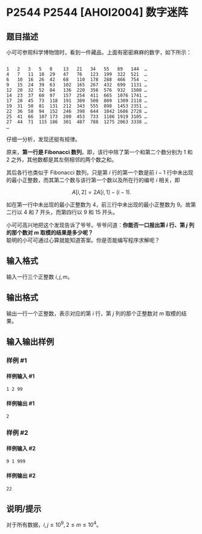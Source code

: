 # P2544 P2544 [AHOI2004] 数字迷阵

## 题目描述

小可可参观科学博物馆时，看到一件藏品，上面有密密麻麻的数字，如下所示：

```text

1   2   3   5   8    13   21   34   55   89   144  …
4   7   11  18  29   47   76   123  199  322  521  …
6   10  16  26  42   68   110  178  288  466  754  …
9   15  24  39  63   102  165  267  432  699  1131 …
12  20  32  52  84   136  220  356  576  932  1508 …
14  23  37  60  97   157  254  411  665  1076 1741 …
17  28  45  73  118  191  309  500  809  1309 2118 …
19  31  50  81  131  212  343  555  898  1453 2351 …
22  36  58  94  152  246  398  644  1042 1686 2728 …
25  41  66  107 173  280  453  733  1186 1919 3105 …
27  44  71  115 186  301  487  788  1275 2063 3338 …
…

```

仔细一分析，发现还挺有规律。

原来，**第一行是 Fibonacci 数列**。即，该行中除了第一个和第二个数分别为 1 和 2 之外，其他数都是其左侧相邻的两个数之和。

其后各行也类似于 Fibonacci 数列。只是第 $i$ 行的第一个数是前 $i-1$ 行中未出现的最小正整数，而其第二个数与该行第一个数以及所在行的编号 $i$ 相关，即

$$
A[i,2] = 2A[i,1] - (i - 1).
$$

如在第一行中未出现的最小正整数为 4，前三行中未出现的最小正整数为 9。故第二行以 4 和 7 开头，而第四行以 9 和 15 开头。

小可可高兴地把这个发现告诉了爷爷。爷爷问道：**你能否一口报出第 $i$ 行、第 $j$ 列的那个数对 $m$ 取模的结果是多少呢？**  
聪明的小可可通过心算就能知道答案。你是否能编写程序求解呢？

## 输入格式

输入一行三个正整数 $i,j,m$。

## 输出格式

输出一行一个正整数，表示对应的第 $i$ 行，第 $j$ 列的那个正整数对 $m$ 取模的结果。

## 输入输出样例

### 样例 #1

#### 样例输入 #1

```
1 2 99
```

#### 样例输出 #1

```
2
```

### 样例 #2

#### 样例输入 #2

```
9 1 999
```

#### 样例输出 #2

```
22
```

## 说明/提示

对于所有数据，$i,j\le10^9,2\le m\le10^4$。
